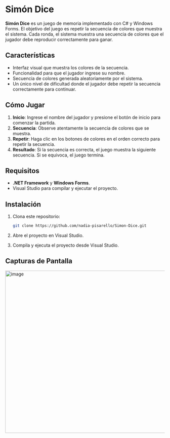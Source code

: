
# Simón Dice

**Simón Dice** es un juego de memoria implementado con C# y Windows Forms. El objetivo del juego es repetir la secuencia de colores que muestra el sistema. Cada ronda, el sistema muestra una secuencia de colores que el jugador debe reproducir correctamente para ganar.

## Características

- Interfaz visual que muestra los colores de la secuencia.
- Funcionalidad para que el jugador ingrese su nombre.
- Secuencia de colores generada aleatoriamente por el sistema.
- Un único nivel de dificultad donde el jugador debe repetir la secuencia correctamente para continuar.

## Cómo Jugar

1. **Inicio**: Ingrese el nombre del jugador y presione el botón de inicio para comenzar la partida.
2. **Secuencia**: Observe atentamente la secuencia de colores que se muestra.
3. **Repetir**: Haga clic en los botones de colores en el orden correcto para repetir la secuencia.
4. **Resultado**: Si la secuencia es correcta, el juego muestra la siguiente secuencia. Si se equivoca, el juego termina.

## Requisitos

- **.NET Framework** y **Windows Forms**.
- Visual Studio para compilar y ejecutar el proyecto.

## Instalación

1. Clona este repositorio:

   ```sh
   git clone https://github.com/nadia-pisarello/Simon-Dice.git
   ```

2. Abre el proyecto en Visual Studio.

3. Compila y ejecuta el proyecto desde Visual Studio.

## Capturas de Pantalla

<img width="513" alt="image" src="https://github.com/user-attachments/assets/a56cc97d-f624-4455-afc2-674e1dfa249d">


